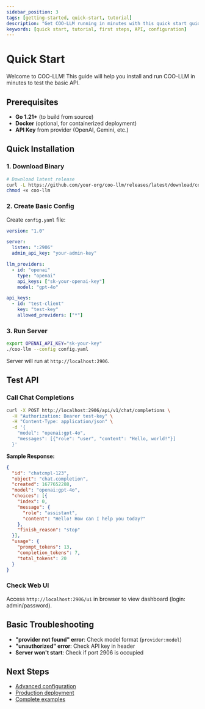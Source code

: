```yaml
---
sidebar_position: 3
tags: [getting-started, quick-start, tutorial]
description: "Get COO-LLM running in minutes with this quick start guide"
keywords: [quick start, tutorial, first steps, API, configuration]
---
```


# Quick Start

Welcome to COO-LLM! This guide will help you install and run COO-LLM in minutes to test the basic API.

## Prerequisites

- **Go 1.21+** (to build from source)
- **Docker** (optional, for containerized deployment)
- **API Key** from provider (OpenAI, Gemini, etc.)

## Quick Installation

### 1. Download Binary

```bash
# Download latest release
curl -L https://github.com/your-org/coo-llm/releases/latest/download/coo-llm-linux-amd64 -o coo-llm
chmod +x coo-llm
```

### 2. Create Basic Config

Create `config.yaml` file:

```yaml
version: "1.0"

server:
  listen: ":2906"
  admin_api_key: "your-admin-key"

llm_providers:
  - id: "openai"
    type: "openai"
    api_keys: ["sk-your-openai-key"]
    model: "gpt-4o"

api_keys:
  - id: "test-client"
    key: "test-key"
    allowed_providers: ["*"]
```

### 3. Run Server

```bash
export OPENAI_API_KEY="sk-your-key"
./coo-llm --config config.yaml
```

Server will run at `http://localhost:2906`.

## Test API

### Call Chat Completions

```bash
curl -X POST http://localhost:2906/api/v1/chat/completions \
  -H "Authorization: Bearer test-key" \
  -H "Content-Type: application/json" \
  -d '{
    "model": "openai:gpt-4o",
    "messages": [{"role": "user", "content": "Hello, world!"}]
  }'
```

**Sample Response:**
```json
{
  "id": "chatcmpl-123",
  "object": "chat.completion",
  "created": 1677652288,
  "model": "openai:gpt-4o",
  "choices": [{
    "index": 0,
    "message": {
      "role": "assistant",
      "content": "Hello! How can I help you today?"
    },
    "finish_reason": "stop"
  }],
  "usage": {
    "prompt_tokens": 13,
    "completion_tokens": 7,
    "total_tokens": 20
  }
}
```

### Check Web UI

Access `http://localhost:2906/ui` in browser to view dashboard (login: admin/password).

## Basic Troubleshooting

- **"provider not found" error**: Check model format (`provider:model`)
- **"unauthorized" error**: Check API key in header
- **Server won't start**: Check if port 2906 is occupied

## Next Steps

- [Advanced configuration](../Guides/Configuration.md)
- [Production deployment](../Guides/Deployment.md)
- [Complete examples](../User-Guide/Examples.md)